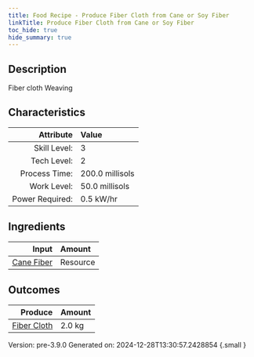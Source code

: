 ```yaml
---
title: Food Recipe - Produce Fiber Cloth from Cane or Soy Fiber
linkTitle: Produce Fiber Cloth from Cane or Soy Fiber
toc_hide: true
hide_summary: true
---
```


## Description
Fiber cloth Weaving 

## Characteristics

| Attribute      | Value |
|--------:|:------|
|Skill Level:|3|
|Tech Level:|2|
|Process Time:|200.0 millisols|
|Work Level:|50.0 millisols|
|Power Required:|0.5 kW/hr|

## Ingredients

| Input      | Amount |
|--------:|:------|
|[Cane Fiber](/docs/definitions/resource/cane-fiber)|Resource|2.0 kg|

## Outcomes


| Produce      | Amount |
|--------:|:------|
|[Fiber Cloth](/docs/definitions/resource/fiber-cloth)|2.0 kg|


Version: pre-3.9.0 Generated on: 2024-12-28T13:30:57.2428854
{.small }

